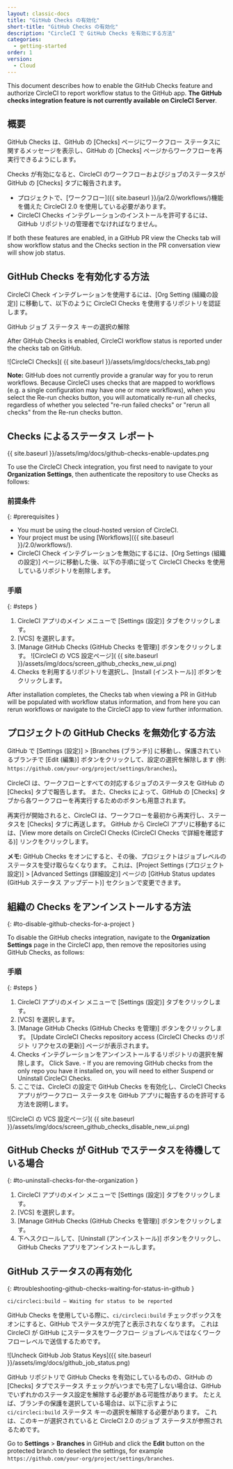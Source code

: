 ```yaml
---
layout: classic-docs
title: "GitHub Checks の有効化"
short-title: "GitHub Checks の有効化"
description: "CircleCI で GitHub Checks を有効にする方法"
categories:
  - getting-started
order: 1
version:
  - Cloud
---
```


This document describes how to enable the GitHub Checks feature and authorize CircleCI to report workflow status to the GitHub app. **The GitHub checks integration feature is not currently available on CircleCI Server**.

## 概要
GitHub Checks は、GitHub の [Checks] ページにワークフロー ステータスに関するメッセージを表示し、GitHub の [Checks] ページからワークフローを再実行できるようにします。

Checks が有効になると、CircleCI のワークフローおよびジョブのステータスが GitHub の [Checks] タブに報告されます。

* プロジェクトで、[ワークフロー]({{ site.baseurl }}/ja/2.0/workflows/)機能を備えた CircleCI 2.0 を使用している必要があります。
* CircleCI Checks インテグレーションのインストールを許可するには、GitHub リポジトリの管理者でなければなりません。

If both these features are enabled, in a GitHub PR view the Checks tab will show workflow status and the Checks section in the PR conversation view will show job status.

## GitHub Checks を有効化する方法
CircleCI Check インテグレーションを使用するには、[Org Setting (組織の設定)] に移動して、以下のように CircleCI Checks を使用するリポジトリを認証します。

GitHub ジョブ ステータス キーの選択の解除

After GitHub Checks is enabled, CircleCI workflow status is reported under the checks tab on GitHub.

![CircleCI Checks]( {{ site.baseurl }}/assets/img/docs/checks_tab.png)

**Note:** GitHub does not currently provide a granular way for you to rerun workflows. Because CircleCI uses checks that are mapped to workflows (e.g. a single configuration may have one or more workflows), when you select the Re-run checks button, you will automatically re-run all checks, regardless of whether you selected "re-run failed checks" or "rerun all checks" from the Re-run checks button.

## Checks によるステータス レポート
{{ site.baseurl }}/assets/img/docs/github-checks-enable-updates.png

To use the CircleCI Check integration, you first need to navigate to your **Organization Settings**, then authenticate the repository to use Checks as follows:

### 前提条件
{: #prerequisites }

- You must be using the cloud-hosted version of CircleCI.
- Your project must be using [Workflows]({{ site.baseurl }}/2.0/workflows/).
- CircleCI Check インテグレーションを無効にするには、[Org Settings (組織の設定)] ページに移動した後、以下の手順に従って CircleCI Checks を使用しているリポジトリを削除します。

### 手順
{: #steps }

1. CircleCI アプリのメイン メニューで [Settings (設定)] タブをクリックします。
2. [VCS] を選択します。
3. [Manage GitHub Checks (GitHub Checks を管理)] ボタンをクリックします。  ![CircleCI の VCS 設定ページ]( {{ site.baseurl }}/assets/img/docs/screen_github_checks_new_ui.png)
4. Checks を利用するリポジトリを選択し、[Install (インストール)] ボタンをクリックします。

After installation completes, the Checks tab when viewing a PR in GitHub will be populated with workflow status information, and from here you can rerun workflows or navigate to the CircleCI app to view further information.

## プロジェクトの GitHub Checks を無効化する方法
GitHub で [Settings (設定)] > [Branches (ブランチ)] に移動し、保護されているブランチで [Edit (編集)] ボタンをクリックして、設定の選択を解除します (例: `https://github.com/your-org/project/settings/branches`)。

CircleCI は、ワークフローとすべての対応するジョブのステータスを GitHub の [Checks] タブで報告します。 また、Checks によって、GitHub の [Checks] タブから各ワークフローを再実行するためのボタンも用意されます。

再実行が開始されると、CircleCI は、ワークフローを最初から再実行し、ステータスを [Checks] タブに再送します。 GitHub から CircleCI アプリに移動するには、[View more details on CircleCI Checks (CircleCI Checks で詳細を確認する)] リンクをクリックします。

**メモ:** GitHub Checks をオンにすると、その後、プロジェクトはジョブレベルのステータスを受け取らなくなります。 これは、[Project Settings (プロジェクト設定)] > [Advanced Settings (詳細設定)] ページの [GitHub Status updates (GitHub ステータス アップデート)] セクションで変更できます。

## 組織の Checks をアンインストールする方法
{: #to-disable-github-checks-for-a-project }

To disable the GitHub checks integration, navigate to the **Organization Settings** page in the CircleCI app, then remove the repositories using GitHub Checks, as follows:

### 手順
{: #steps }

1. CircleCI アプリのメイン メニューで [Settings (設定)] タブをクリックします。
2. [VCS] を選択します。
3. [Manage GitHub Checks (GitHub Checks を管理)] ボタンをクリックします。 [Update CircleCI Checks repository access (CircleCI Checks のリポジト リアクセスの更新)] ページが表示されます。
4. Checks インテグレーションをアンインストールするリポジトリの選択を解除します。 Click Save. - If you are removing GitHub checks from the only repo you have it installed on, you will need to either Suspend or Uninstall CircleCI Checks.
5. ここでは、CircleCI の設定で GitHub Checks を有効化し、CircleCI Checks アプリがワークフロー ステータスを GitHub アプリに報告するのを許可する方法を説明します。

![CircleCI の VCS 設定ページ]( {{ site.baseurl }}/assets/img/docs/screen_github_checks_disable_new_ui.png)

## GitHub Checks が GitHub でステータスを待機している場合
{: #to-uninstall-checks-for-the-organization }

1. CircleCI アプリのメイン メニューで [Settings (設定)] タブをクリックします。
2. [VCS] を選択します。
3. [Manage GitHub Checks (GitHub Checks を管理)] ボタンをクリックします。
4. 下へスクロールして、[Uninstall (アンインストール)] ボタンをクリックし、GitHub Checks アプリをアンインストールします。


## GitHub ステータスの再有効化
{: #troubleshooting-github-checks-waiting-for-status-in-github }

`ci/circleci:build — Waiting for status to be reported`

GitHub Checks を使用している際に、`ci/circleci:build` チェックボックスをオンにすると、GitHub でステータスが完了と表示されなくなります。 これは CircleCI が GitHub にステータスをワークフロー ジョブレベルではなくワークフローレベルで送信するためです。

![Uncheck GitHub Job Status Keys]({{ site.baseurl }}/assets/img/docs/github_job_status.png)

GitHub リポジトリで GitHub Checks を有効にしているものの、GitHub の [Checks] タブでステータス チェックがいつまでも完了しない場合は、GitHub でいずれかのステータス設定を解除する必要がある可能性があります。 たとえば、ブランチの保護を選択している場合は、以下に示すように `ci/circleci:build` ステータス キーの選択を解除する必要があります。 これは、このキーが選択されていると CircleCI 2.0 のジョブ ステータスが参照されるためです。

Go to **Settings** > **Branches** in GitHub and click the **Edit** button on the protected branch to deselect the settings, for example `https://github.com/your-org/project/settings/branches`.

